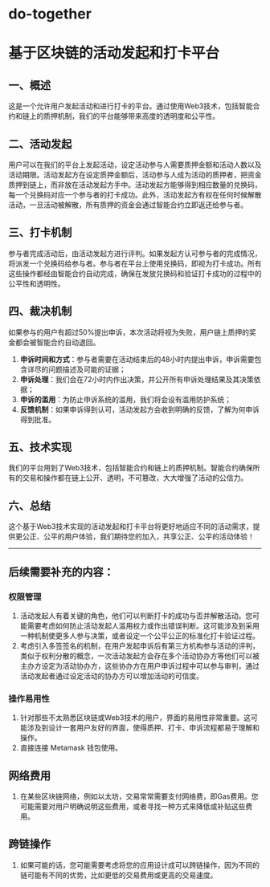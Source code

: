 # do-together

# 基于区块链的活动发起和打卡平台

## 一、概述
这是一个允许用户发起活动和进行打卡的平台。通过使用Web3技术，包括智能合约和链上的质押机制，我们的平台能够带来高度的透明度和公平性。

## 二、活动发起
用户可以在我们的平台上发起活动，设定活动参与人需要质押金额和活动人数以及活动期限。活动发起方在设定质押金额后，活动参与人成为活动的质押者，把资金质押到链上，而非放在活动发起方手中。活动发起方能够得到相应数量的兑换码，每一个兑换码对应一个参与者的打卡成功。此外，活动发起方有权在任何时候解散活动，一旦活动被解散，所有质押的资金会通过智能合约立即返还给参与者。

## 三、打卡机制
参与者完成活动后，由活动发起方进行评判。如果发起方认可参与者的完成情况，将派发一个兑换码给参与者。参与者在平台上使用兑换码，即视为打卡成功。所有这些操作都经由智能合约自动完成，确保在发放兑换码和验证打卡成功的过程中的公平性和透明性。

## 四、裁决机制
如果参与的用户有超过50%提出申诉，本次活动将视为失败，用户链上质押的奖金都会被智能合约自动退回。
  1. **申诉时间和方式**：参与者需要在活动结束后的48小时内提出申诉，申诉需要包含详尽的问题描述及可能的证据；
  2. **申诉处理**：我们会在72小时内作出决策，并公开所有申诉处理结果及其决策依据；
  3. **申诉的滥用**：为防止申诉系统的滥用，我们将会设有滥用防护系统；
  4. **反馈机制**：如果申诉得到认可，活动发起方会收到明确的反馈，了解为何申诉得到批准。

## 五、技术实现
我们的平台用到了Web3技术，包括智能合约和链上的质押机制。智能合约确保所有的交易和操作都在链上公开、透明，不可篡改，大大增强了活动的公信力。

## 六、总结
这个基于Web3技术实现的活动发起和打卡平台将更好地适应不同的活动需求，提供更公正、公平的用户体验，我们期待您的加入，共享公正、公平的活动体验！

---

## 后续需要补充的内容：
### 权限管理
1. 活动发起人有着关键的角色，他们可以判断打卡的成功与否并解散活动。您可能需要考虑如何防止活动发起人滥用权力或作出错误判断。这可能涉及到采用一种机制使更多人参与决策，或者设定一个公平公正的标准化打卡验证过程。
2. 考虑引入多签签名的机制，在用户发起申诉后有第三方机构参与活动的评判，类似于权利分散的概念，一次活动发起方会存在多个活动协办方等他们可以被主办方设定为活动协办方，这些协办方在用户申诉过程中可以参与审判，通过活动发起者通过设定活动的协办方可以增加活动的可信度。

### 操作易用性
1. 针对那些不太熟悉区块链或Web3技术的用户，界面的易用性非常重要。这可能涉及到设计一套用户友好的界面，使得质押、打卡、申诉流程都易于理解和操作。
2. 直接连接 Metamask 钱包使用。

## 网络费用
1. 在某些区块链网络，例如以太坊，交易常常需要支付网络费，即Gas费用。您可能需要对用户明确说明这些费用，或者寻找一种方式来降低或补贴这些费用。

## 跨链操作
1. 如果可能的话，您可能需要考虑将您的应用设计成可以跨链操作，因为不同的链可能有不同的优势，比如更低的交易费用或更高的交易速度。

